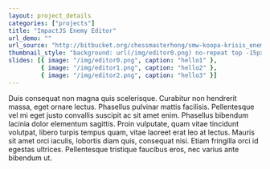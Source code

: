 ```yaml
---
layout: project_details
categories: ["projects"]
title: "ImpactJS Enemy Editor"
url_demo: ""
url_source: "http://bitbucket.org/chessmasterhong/smw-koopa-krisis_enemy-editor"
thumbnail_style: "background: url(/img/editor0.png) no-repeat top -15px left -5px; background-size: 280%;"
slides: [{ image: "/img/editor0.png", caption: "hello1" },
         { image: "/img/editor1.png", caption: "hello2" },
         { image: "/img/editor2.png", caption: "hello3" }]
---
```


Duis consequat non magna quis scelerisque. Curabitur non hendrerit massa, eget ornare lectus. Phasellus pulvinar mattis facilisis. Pellentesque vel mi eget justo convallis suscipit ac sit amet enim. Phasellus bibendum lacinia dolor elementum sagittis. Proin vulputate, quam vitae tincidunt volutpat, libero turpis tempus quam, vitae laoreet erat leo at lectus. Mauris sit amet orci iaculis, lobortis diam quis, consequat nisi. Etiam fringilla orci id egestas ultrices. Pellentesque tristique faucibus eros, nec varius ante bibendum ut.
